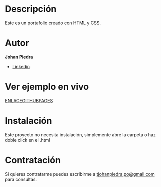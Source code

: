 # Descripción
Este es un portafolio creado con HTML y CSS.

# Autor
**Johan Piedra**

* [Linkedin](https://www.linkedin.com/in/johan-piedra-olivares-3024202a1/)

# Ver ejemplo en vivo
[ENLACEGITHUBPAGES](ENLACEGITHUBPAGES)

# Instalación
Este proyecto no necesita instalación, simplemente abre la carpeta o haz doble click en el .html

# Contratación
Si quieres contratarme puedes escribirme a tjohanpiedra.po@gmail.com para consultas.
